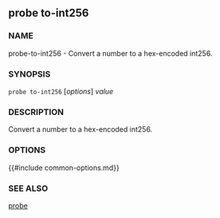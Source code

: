 ## probe to-int256

### NAME

probe-to-int256 - Convert a number to a hex-encoded int256.

### SYNOPSIS

``probe to-int256`` [*options*] *value*

### DESCRIPTION

Convert a number to a hex-encoded int256.

### OPTIONS

{{#include common-options.md}}

### SEE ALSO

[probe](./probe.md)
